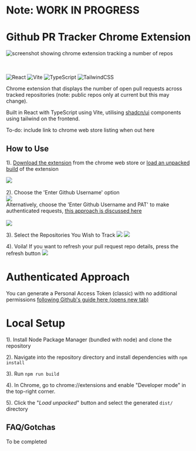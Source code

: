 # Note: WORK IN PROGRESS

# Github PR Tracker Chrome Extension

![screenshot showing chrome extension tracking a number of repos](image/github_social_preview.png)

<br><br>
![React](https://img.shields.io/badge/react-%2320232a.svg?style=for-the-badge&logo=react&logoColor=%2361DAFB)
![Vite](https://img.shields.io/badge/vite-%23646CFF.svg?style=for-the-badge&logo=vite&logoColor=white)
![TypeScript](https://img.shields.io/badge/typescript-%23007ACC.svg?style=for-the-badge&logo=typescript&logoColor=white)
![TailwindCSS](https://img.shields.io/badge/tailwindcss-%2338B2AC.svg?style=for-the-badge&logo=tailwind-css&logoColor=white)

Chrome extension that displays the number of open pull requests across tracked repositories (note: public repos only at current but this may change).

Built in React with TypeScript using Vite, utilising [shadcn/ui](https://ui.shadcn.com) components using tailwind on the frontend.

To-do: include link to chrome web store listing when out here

## How to Use

1). [Download the extension]('') from the chrome web store or [load an unpacked build](#local-setup) of the extension

![](image/README%20Set%20Up%20Screenshots/step1.png)
<br><br>
2). Choose the 'Enter Github Username' option
<br>
![](image/README%20Set%20Up%20Screenshots/step2-unauthenticated.png)
<br>
Alternatively, choose the 'Enter Github Username and PAT' to make authenticated requests, [this approach is discussed here]('')
<br><br>
![](image/README%20Set%20Up%20Screenshots/step2-authenticated.png)

3). Select the Repositories You Wish to Track
<span>
![](image/README%20Set%20Up%20Screenshots/step3.png)
![](image/README%20Set%20Up%20Screenshots/step3a.png)
</span>

4). Voila! If you want to refresh your pull request repo details, press the refresh button
![](image/README%20Set%20Up%20Screenshots/step4.png)

# Authenticated Approach

You can generate a Personal Access Token (classic) with no additional permissions <a target="_blank" href="https://docs.github.com/en/authentication/keeping-your-account-and-data-secure/managing-your-personal-access-tokens#creating-a-personal-access-token-classic">following Github's guide here (opens new tab)</a>

# Local Setup

1). Install Node Package Manager (bundled with node) and clone the repository

2). Navigate into the repository directory and install dependencies with `npm install`

3). Run `npm run build`

4). In Chrome, go to chrome://extensions and enable "Developer mode" in the top-right corner.

5). Click the "<em>Load unpacked</em>" button and select the generated `dist/` directory

## FAQ/Gotchas

To be completed

